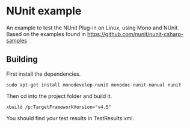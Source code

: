 # NUnit example

An example to test the NUnit Plug-in on Linux, using Mono and NUnit. Based on
the examples found in https://github.com/nunit/nunit-csharp-samples

## Building

First install the dependencies.

    sudo apt-get install monodevelop-nunit monodoc-nunit-manual nunit

Then cd into the project folder and build it.

    xbuild /p:TargetFrameworkVersion="v4.5"

You should find your test results in TestResults.xml.

